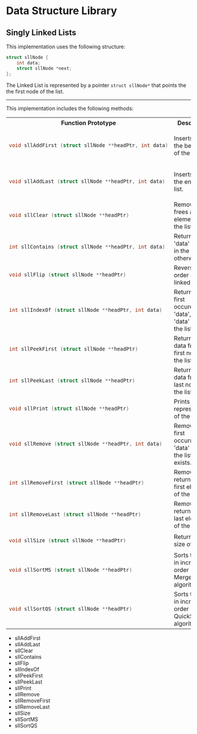 # Data Structure Library 

## Singly Linked Lists
This implementation uses the following structure:
```c
struct sllNode {
	int data;
	struct sllNode *next;
};
```
The Linked List is represented by a pointer `struct sllNode*` that points the the first node of the list. 

---
This implementation includes the following methods:

<table style="width:100%">
<colgroup>
<col style="width:50%">
</colgroup>

<tr>
<th>Function Prototype</th>
<th>Description</th>
</tr>

<tr>
<td>

```c
void sllAddFirst (struct sllNode **headPtr, int data)
```
</td>
<td>

Inserts `data` at the beginning of the list.</td>

</tr>

<tr>
<td>

```c
void sllAddLast (struct sllNode **headPtr, int data)
```
</td>
<td>

Inserts `data` at the end of the list.
</td>
</tr>

<tr>
<td>

```c
void sllClear (struct sllNode **headPtr)
```
</td>
<td>Removes & frees all elements from the list.</td>
</tr>

<tr>
<td>

```c
int sllContains (struct sllNode **headPtr, int data)
```
</td>
<td>Returns 1 if 'data' is found in the list, 0 otherwise.</td>
</tr>

<tr>
<td>

```c
void sllFlip (struct sllNode **headPtr)
```
</td>
<td>Reverses the order of the linked list.</td>
</tr>

<tr>
<td>

```c
int sllIndexOf (struct sllNode **headPtr, int data)
```
</td>
<td>Returns the first occurence of 'data', or -1 if 'data' is not in the list.</td>
</tr>

<tr>
<td>

```c
int sllPeekFirst (struct sllNode **headPtr)
```
</td>
<td>Returns the data from the first node in the list.</td>
</tr>

<tr>
<td>

```c
int sllPeekLast (struct sllNode **headPtr)
```
</td>
<td>Returns the data from the last node in the list.</td>
</tr>

<tr>
<td>

```c
void sllPrint (struct sllNode **headPtr)
```
</td>
<td>Prints a string representation of the list.</td>
</tr>

<tr>
<td>

```c
void sllRemove (struct sllNode **headPtr, int data)
```
</td>
<td>Removes the first occurrence of 'data' from the list, if it exists.</td>
</tr>

<tr>
<td>

```c
int sllRemoveFirst (struct sllNode **headPtr)
```
</td>
<td>Removes and returns the first element of the list.</td>
</tr>

<tr>
<td>

```c
int sllRemoveLast (struct sllNode **headPtr)
```
</td>
<td>Removes and returns the last element of the list.</td>
</tr>

<tr>
<td>

```c
void sllSize (struct sllNode **headPtr)
```
</td>
<td>Returns the size of the list.</td>
</tr>

<tr>
<td>

```c
void sllSortMS (struct sllNode **headPtr)
```
</td>
<td>Sorts the list in increasing order using MergeSort algorithm.</td>
</tr>

<tr>
<td>

```c
void sllSortQS (struct sllNode **headPtr)
```
</td>
<td>Sorts the list in increasing order using QuickSort algorithm.</td>
</tr>

</table>

* sllAddFirst
* sllAddLast
* sllClear
* sllContains
* sllFlip
* sllIndexOf
* sllPeekFirst
* sllPeekLast
* sllPrint
* sllRemove
* sllRemoveFirst
* sllRemoveLast
* sllSize
* sllSortMS
* sllSortQS
